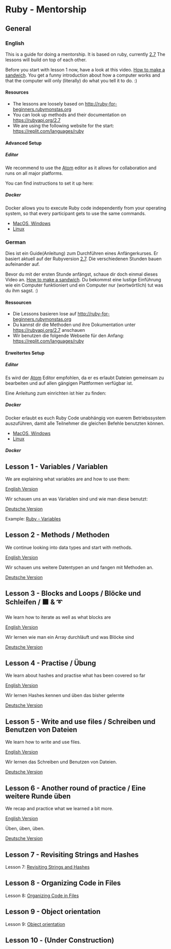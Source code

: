 # Ruby - Mentorship

## General

### English

This is a guide for doing a mentorship. It is based on ruby, currently [2.7](https://rubyapi.org/2.7)
The lessons will build on top of each other.

Before you start with lesson 1 now, have a look at this video.
[How to make a sandwich](https://www.youtube.com/watch?v=U3TsVz_pJf4&t=136s&ab_channel=DigitalDixie).
You get a funny introduction about how a computer works and that the computer will only (literally) do what you tell it to do. :)

#### Resources

* The lessons are loosely based on http://ruby-for-beginners.rubymonstas.org
* You can look up methods and their documentation on https://rubyapi.org/2.7
* We are using the following website for the start: https://replit.com/languages/ruby

#### Advanced Setup

##### Editor

We recommend to use the [Atom](https://atom.io) editor as it allows for collaboration and runs on all major platforms.

You can find instructions to set it up here:

##### Docker

Docker allows you to execute Ruby code independently from your operating system, so that every participant gets to use the same commands.

- [MacOS, Windows](/setup/docker.md#for-macos-and-windows-user)
- [Linux](/setup/docker.md#for-linux-user)

### German

Dies ist ein Guide(Anleitung) zum Durchführen eines Anfängerkurses. Er basiert aktuell auf der Rubyversion [2.7](https://rubyapi.org/2.7).
Die verschiedenen Stunden bauen aufeinander auf.

Bevor du mit der ersten Stunde anfängst, schaue dir doch einmal dieses Video an.
[How to make a sandwich](https://www.youtube.com/watch?v=U3TsVz_pJf4&t=136s&ab_channel=DigitalDixie).
Du bekommst eine lustige Einführung wie ein Computer funktioniert und ein Computer nur (wortwörtlich) tut was du ihm sagst. :)

#### Ressourcen

* Die Lessons basieren lose auf http://ruby-for-beginners.rubymonstas.org
* Du kannst dir die Methoden und ihre Dokumentation unter https://rubyapi.org/2.7 anschauen
* Wir benutzen die folgende Webseite für den Anfang: https://replit.com/languages/ruby

#### Erweitertes Setup

##### Editor

Es wird der [Atom](https://atom.io) Editor empfohlen, da er es erlaubt Dateien gemeinsam zu bearbeiten und auf allen gängigen Plattformen verfügbar ist.

Eine Anleitung zum einrichten ist hier zu finden:

##### Docker

Docker erlaubt es euch Ruby Code unabhängig von euerem Betriebssystem auszuführen, damit alle Teilnehmer die gleichen Befehle benutzten können.

- [MacOS, Windows](/setup/docker.md#for-macos-and-windows-user)
- [Linux](/setup/docker.md#for-linux-user)

##### Docker

## Lesson 1 - Variables / Variablen

We are explaining what variables are and how to use them:

[English Version](/lessons/1-variables.md#english)

Wir schauen uns an was Variablen sind und wie man diese benutzt:

[Deutsche Version](/lessons/1-variables.md#german)

Example: [Ruby - Variables](/lessons/examples/1_variables.rb)

## Lesson 2 - Methods / Methoden

We continue looking into data types and start with methods.

[English Version](/lessons/2-methods.md#english)

Wir schauen uns weitere Datentypen an und fangen mit Methoden an.

[Deutsche Version](/lessons/2-methods.md#german)

## Lesson 3 - Blocks and Loops / Blöcke und Schleifen / ⬛ & ➰

We learn how to iterate as well as what blocks are

[English Version](/lessons/3-blocks-and-loops.md#english)

Wir lernen wie man ein Array durchläuft und was Blöcke sind

[Deutsche Version](/lessons/3-blocks-and-loops.md#german)

## Lesson 4 - Practise / Übung

We learn about hashes and practise what has been covered so far

[English Version](/lessons/4-practise.md#english)

Wir lernen Hashes kennen und üben das bisher gelernte

[Deutsche Version](/lessons/4-practise.md#german)

## Lesson 5 - Write and use files / Schreiben und Benutzen von Dateien

We learn how to write and use files.

[English Version](lessons/5-write-and-use-files.md#english)

Wir lernen das Schreiben und Benutzen von Dateien.

[Deutsche Version](lessons/5-write-and-use-files.md#deutsch)

## Lesson 6 - Another round of practice / Eine weitere Runde üben

We recap and practice what we learned a bit more.

[English Version](lessons/6-practice.md#english)

Üben, üben, üben.

[Deutsche Version](lessons/6-practice.md#deutsch)

## Lesson 7 - Revisiting Strings and Hashes

Lesson 7: [Revisiting Strings and Hashes](lessons/7-revisiting-strings-and-hashes.md)

## Lesson 8 - Organizing Code in Files

Lesson 8: [Organizing Code in Files](lessons/8-organizing-code-in-files.md)

## Lesson 9 - Object orientation

Lesson 9: [Object orientation](lessons/9-object-orientation.md)

## Lesson 10 - (Under Construction)
